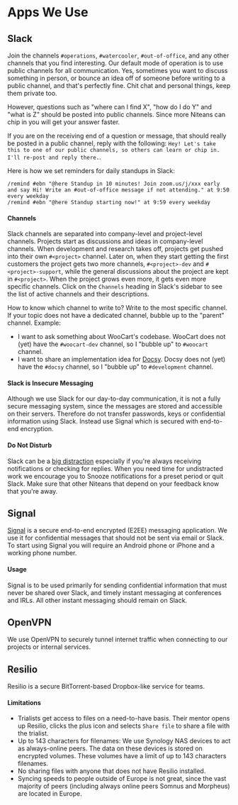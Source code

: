 # Apps We Use

## Slack

Join the channels `#operations`, `#watercooler`, `#out-of-office`, and any other channels that you find interesting. Our default mode of operation is to use public channels for all communication. Yes, sometimes you want to discuss something in person, or bounce an idea off of someone before writing to a public channel, and that's perfectly fine. Chit chat and personal things, keep them private too.

However, questions such as "where can I find X", "how do I do Y" and "what is Z" should be posted into public channels. Since more Niteans can chip in you will get your answer faster.

If you are on the receiving end of a question or message, that should really be posted in a public channel, reply with the following: `Hey! Let's take this to one of our public channels, so others can learn or chip in. I'll re-post and reply there.`. 

Here is how we set reminders for daily standups in Slack:

```
/remind #ebn "@here Standup in 10 minutes! Join zoom.us/j/xxx early and say Hi! Write an #out-of-office message if not attending." at 9:50 every weekday
/remind #ebn "@here Standup starting now!" at 9:59 every weekday
```

#### Channels

Slack channels are separated into company-level and project-level channels. Projects start as discussions and ideas in company-level channels. When development and research takes off, projects get pushed into their own `#<project>` channel. Later on, when they start getting the first customers the project gets two more channels, `#<project>-dev` and `#<project>-support`, while the general discussions about the project are kept in `#<project>`. When the project grows even more, it gets even more specific channels. Click on the `Channels` heading in Slack's sidebar to see the list of active channels and their descriptions.

How to know which channel to write to? Write to the most specific channel. If your topic does not have a dedicated channel, bubble up to the "parent" channel. Example:
* I want to ask something about WooCart's codebase. WooCart does not (yet) have the `#woocart-dev` channel, so I "bubble up" to `#woocart` channel.
* I want to share an implementation idea for [Docsy](http://docsy.org/). Docsy does not (yet) have the `#docsy` channel, so I "bubble up" to `#development` channel.


#### Slack is Insecure Messaging

Although we use Slack for our day-to-day communication, it is not a fully secure messaging system, since the messages are stored and accessible on their servers. Therefore do not transfer passwords, keys or confidential information using Slack. Instead use Signal which is secured with end-to-end encryption.

#### Do Not Disturb

Slack can be a [big distraction](https://m.signalvnoise.com/is-group-chat-making-you-sweat-744659addf7d) especially if you're always receiving notifications or checking for replies. When you need time for undistracted work we encourage you to Snooze notifications for a preset period or quit Slack. Make sure that other Niteans that depend on your feedback know that you're away.

## Signal

[Signal](https://signal.org/) is a secure end-to-end encrypted (E2EE) messaging application. We use it for confidential messages that should not be sent via email or Slack. To start using Signal you will require an Android phone or iPhone and a working phone number.

#### Usage

Signal is to be used primarily for sending confidential information that must never be shared over Slack, and timely instant messaging at conferences and IRLs. All other instant messaging should remain on Slack.

## OpenVPN

We use OpenVPN to securely tunnel internet traffic when connecting to our projects or internal services.

## Resilio

Resilio is a secure BitTorrent-based Dropbox-like service for teams.


#### Limitations

* Trialists get access to files on a need-to-have basis. Their mentor opens up Resilio, clicks the plus icon and selects `Share file` to share a file with the trialist.
* Up to 143 characters for filenames: We use Synology NAS devices to act as always-online peers. The data on these devices is stored on encrypted volumes. These volumes have a limit of up to 143 characters filenames.
* No sharing files with anyone that does not have Resilio installed.
* Syncing speeds to people outside of Europe is not great, since the vast majority of peers (including always online peers Somnus and Morpheus) are located in Europe.
